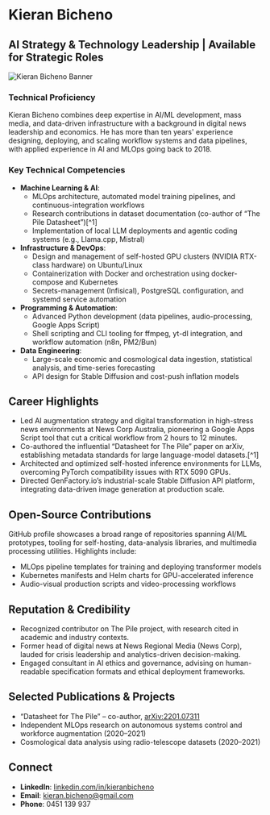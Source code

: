 # Kieran Bicheno

## AI Strategy & Technology Leadership | Available for Strategic Roles

![Kieran Bicheno Banner](https://i.imgur.com/wwuUhUN.png)

### Technical Proficiency

Kieran Bicheno combines deep expertise in AI/ML development, mass media, and data-driven infrastructure with a background in digital news leadership and economics. He has more than ten years' experience designing, deploying, and scaling workflow systems and data pipelines, with applied experience in AI and MLOps going back to 2018.

### Key Technical Competencies

- **Machine Learning \& AI**:
    - MLOps architecture, automated model training pipelines, and continuous-integration workflows
    - Research contributions in dataset documentation (co-author of “The Pile Datasheet”)[^1]
    - Implementation of local LLM deployments and agentic coding systems (e.g., Llama.cpp, Mistral)
- **Infrastructure \& DevOps**:
    - Design and management of self-hosted GPU clusters (NVIDIA RTX-class hardware) on Ubuntu/Linux
    - Containerization with Docker and orchestration using docker-compose and Kubernetes
    - Secrets-management (Infisical), PostgreSQL configuration, and systemd service automation
- **Programming \& Automation**:
    - Advanced Python development (data pipelines, audio-processing, Google Apps Script)
    - Shell scripting and CLI tooling for ffmpeg, yt-dl integration, and workflow automation (n8n, PM2/Bun)
- **Data Engineering**:
    - Large-scale economic and cosmological data ingestion, statistical analysis, and time-series forecasting
    - API design for Stable Diffusion and cost-push inflation models

## Career Highlights

- Led AI augmentation strategy and digital transformation in high-stress news environments at News Corp Australia, pioneering a Google Apps Script tool that cut a critical workflow from 2 hours to 12 minutes.
- Co-authored the influential “Datasheet for The Pile” paper on arXiv, establishing metadata standards for large language-model datasets.[^1]
- Architected and optimized self-hosted inference environments for LLMs, overcoming PyTorch compatibility issues with RTX 5090 GPUs.
- Directed GenFactory.io’s industrial-scale Stable Diffusion API platform, integrating data-driven image generation at production scale.

## Open-Source Contributions
GitHub profile showcases a broad range of repositories spanning AI/ML prototypes, tooling for self-hosting, data-analysis libraries, and multimedia processing utilities. Highlights include:

- MLOps pipeline templates for training and deploying transformer models
- Kubernetes manifests and Helm charts for GPU-accelerated inference
- Audio-visual production scripts and video-processing workflows

## Reputation \& Credibility

- Recognized contributor on The Pile project, with research cited in academic and industry contexts.
- Former head of digital news at News Regional Media (News Corp), lauded for crisis leadership and analytics-driven decision-making.
- Engaged consultant in AI ethics and governance, advising on human-readable specification formats and ethical deployment frameworks.

## Selected Publications \& Projects

- “Datasheet for The Pile” – co-author, [arXiv:2201.07311](https://arxiv.org/abs/2201.07311)
- Independent MLOps research on autonomous systems control and workforce augmentation (2020–2021)
- Cosmological data analysis using radio-telescope datasets (2020–2021)

## Connect

- **LinkedIn**: [linkedin.com/in/kieranbicheno](https://linkedin.com/in/kieranbicheno)
- **Email**: <kieran.bicheno@gmail.com>
- **Phone**: 0451 139 937
